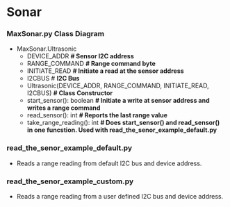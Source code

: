 # Sonar


### MaxSonar.py Class Diagram
- MaxSonar.Ultrasonic
  - DEVICE_ADDR **# Sensor I2C address**
  - RANGE_COMMAND **# Range command byte**
  - INITIATE_READ **# Initiate a read at the sensor address**
  - I2CBUS # **I2C Bus**
  + Ultrasonic(DEVICE_ADDR, RANGE_COMMAND, INITIATE_READ, I2CBUS) **# Class Constructor**
  + start_sensor(): boolean **# Initiate a write at sensor address and writes a range command**
  + read_sensor(): int **# Reports the last range value**
  + take_range_reading(): int **# Does start_sensor() and read_sensor() in one funcstion. Used with read_the_senor_example_default.py** 

### read_the_senor_example_default.py
* Reads a range reading from default I2C bus and device address.

### read_the_senor_example_custom.py
* Reads a range reading from a user defined I2C bus and device address.
